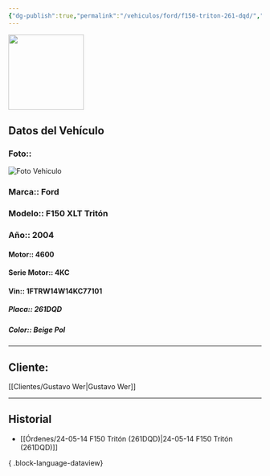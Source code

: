 ```yaml
---
{"dg-publish":true,"permalink":"/vehiculos/ford/f150-triton-261-dqd/","tags":["Ford"]}
---
```


<img src="https://lh3.googleusercontent.com/d/137fl3TIZ0-PU8b-Pt0bsjclwHub_u78G" width="150">

## Datos del Vehículo 
### Foto:: 
<img src="https://lh3.googleusercontent.com/d/1YNDOsRNrmNVFjGnXCYjBlFO4XVIafOME" Alt="Foto Vehiculo">

### Marca:: Ford
### Modelo:: F150 XLT Tritón 
### Año:: 2004
#### Motor:: 4600
#### Serie Motor:: 4KC
#### Vin:: 1FTRW14W14KC77101
##### Placa:: 261DQD
##### Color:: Beige Pol
---

## Cliente:

[[Clientes/Gustavo Wer\|Gustavo Wer]]

---

## Historial

- [[Órdenes/24-05-14 F150 Tritón (261DQD)\|24-05-14 F150 Tritón (261DQD)]]

{ .block-language-dataview} 